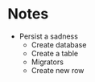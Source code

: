 # Notes

* Persist a sadness
  * Create database
  * Create a table
  * Migrators
  * Create new row